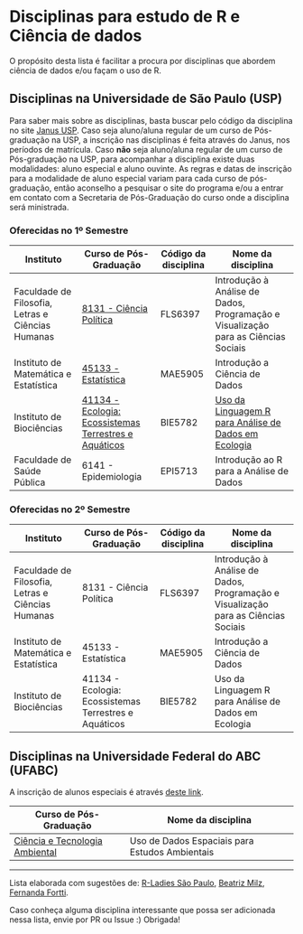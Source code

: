 # Disciplinas para estudo de R e Ciência de dados 

O propósito desta lista é facilitar a procura por disciplinas que abordem ciência de dados e/ou façam o uso de R.

## Disciplinas na Universidade de São Paulo (USP)

Para saber mais sobre as disciplinas, basta buscar pelo código da disciplina no site [Janus USP](https://uspdigital.usp.br/janus/componente/disciplinasOferecidasInicial.jsf).
Caso seja aluno/aluna regular de um curso de Pós-graduação na USP, a inscrição nas disciplinas é feita através do Janus, nos períodos de matrícula. 
Caso **não** seja aluno/aluna regular de um curso de Pós-graduação na USP, para acompanhar a disciplina existe duas modalidades: aluno especial e aluno ouvinte. As regras e datas de inscrição para a modalidade de aluno especial variam para cada curso de pós-graduação, então aconselho a pesquisar o site do programa e/ou a entrar em contato com a Secretaria de Pós-Graduação do curso onde a disciplina será ministrada.

### Oferecidas no 1º Semestre


| Instituto                                         | Curso de Pós-Graduação                                | Código da disciplina | Nome da disciplina                                                                 |
|---------------------------------------------------|-------------------------------------------------------|----------------------|------------------------------------------------------------------------------------|
| Faculdade de Filosofia, Letras e Ciências Humanas | [8131 - Ciência Política](http://dcp.fflch.usp.br/index.php/pos-graduacao/disciplinas)                               | FLS6397              | Introdução à Análise de Dados, Programação e Visualização para as Ciências Sociais |
| Instituto de Matemática e Estatística             | [45133 - Estatística](https://www.ime.usp.br/mae/pos/disciplinas)                                   | MAE5905              | Introdução a Ciência de Dados                                                      |
| Instituto de Biociências                          | [41134 - Ecologia: Ecossistemas Terrestres e Aquáticos](https://www.ib.usp.br/ecologia.html) | BIE5782              | [Uso da Linguagem R para Análise de Dados em Ecologia](http://ecologia.ib.usp.br/bie5782/doku.php)                               |  
| Faculdade de Saúde Pública                          | 6141 - Epidemiologia | EPI5713              | Introdução ao R para a Análise de Dados         |  |

### Oferecidas no 2º Semestre

| Instituto                                         | Curso de Pós-Graduação                                | Código da disciplina | Nome da disciplina                                                                 |
|---------------------------------------------------|-------------------------------------------------------|----------------------|------------------------------------------------------------------------------------|
| Faculdade de Filosofia, Letras e Ciências Humanas | 8131 - Ciência Política                               | FLS6397              | Introdução à Análise de Dados, Programação e Visualização para as Ciências Sociais |
| Instituto de Matemática e Estatística             | 45133 - Estatística                                   | MAE5905              | Introdução a Ciência de Dados                                                      |
| Instituto de Biociências                          | 41134 - Ecologia: Ecossistemas Terrestres e Aquáticos | BIE5782              | Uso da Linguagem R para Análise de Dados em Ecologia                               |


## Disciplinas na Universidade Federal do ABC (UFABC)

A inscrição de alunos especiais é através [deste link](http://propg.ufabc.edu.br/inscricoes-de-alunos-especiais-2020-1/).

| Curso de Pós-Graduação                                |  Nome da disciplina                                                                 |
|-------------------------------------------------------|------------------------------------------------------------------------------------|
| [Ciência e Tecnologia Ambiental](http://propg.ufabc.edu.br/cta/oprograma/disciplinas/)            | Uso de Dados Espaciais para Estudos Ambientais |

_____

Lista elaborada com sugestões de: [R-Ladies São Paulo](https://github.com/rladies/meetup-presentations_sao-paulo), [Beatriz Milz](https://github.com/beatrizmilz), [Fernanda Fortti](https://github.com/FeFortti).

Caso conheça alguma disciplina interessante que possa ser adicionada nessa lista, envie por PR ou Issue :) Obrigada!

